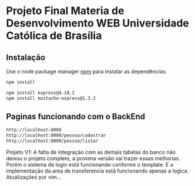 # Projeto Final Materia de Desenvolvimento WEB Universidade Católica de Brasília


## Instalação

Use o node package manager [npm](https://www.npmjs.com/) para instalar as dependências.


```bash
npm install
```

```bash
npm install express@4.18.2
npm install mustache-express@1.3.2
```

## Paginas funcionando com o BackEnd
```bash
http://localhost:8000
http://localhost:8000/pessoa/cadastrar
http://localhost:8000/pessoa/listar
```

Projeto V1:
A falta de integração com as demais tabelas do banco não deixou o projeto completo,
a proxima versão vai trazer essas melhorias.
Porém o sistema de login está funcionando conforme o template.
E a implementação da area de transferencia está funcionando apenas a logica.
Atualizações por vim...